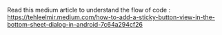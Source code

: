 Read this medium article to understand the flow of code : https://tehleelmir.medium.com/how-to-add-a-sticky-button-view-in-the-bottom-sheet-dialog-in-android-7c64a294cf26

